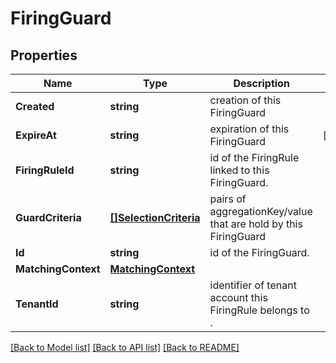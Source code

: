 # FiringGuard

## Properties

Name | Type | Description | Notes
------------ | ------------- | ------------- | -------------
**Created** | **string** | creation of this FiringGuard | 
**ExpireAt** | **string** | expiration of this FiringGuard | [optional] 
**FiringRuleId** | **string** | id of the FiringRule linked to this FiringGuard. | 
**GuardCriteria** | [**[]SelectionCriteria**](SelectionCriteria.md) | pairs of aggregationKey/value that are hold by this FiringGuard | 
**Id** | **string** | id of the FiringGuard. | 
**MatchingContext** | [**MatchingContext**](MatchingContext.md) |  | 
**TenantId** | **string** | identifier of tenant account this FiringRule belongs to . | 

[[Back to Model list]](../README.md#documentation-for-models) [[Back to API list]](../README.md#documentation-for-api-endpoints) [[Back to README]](../README.md)


